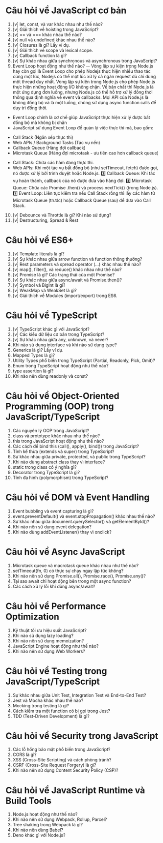# Câu hỏi về JavaScript cơ bản
1. [v] let, const, và var khác nhau như thế nào?
2. [v] Giải thích về hoisting trong JavaScript?
3. [v] == và === khác nhau thế nào?
4. [v] null và undefined khác nhau thế nào?
5. [v] Closures là gì? Lấy ví dụ.
6. [v] Giải thích về scope và lexical scope.
7. [v] Callback function là gì?
8. [v] Sự khác nhau giữa synchronous và asynchronous trong JavaScript?
9. Event Loop hoạt động như thế nào?
-- Vòng lặp sự kiện trong Node.js hay còn gọi là Event Loop cho phép Nodejs thực hiện nhiều thao tác cùng một lúc, Nodejs có thể một lúc xử lý cả ngàn request dù chỉ dùng một thread duy nhất. Vòng lặp sự kiện trong Node.js cho phép Node.js thực hiện những hoạt động I/O không chặn. Về bản chất thì Node.js là một ứng dụng đơn luồng, nhưng Node.js có thể hỗ trợ xử lý đồng thời thông qua định nghĩa về event và callbacks. Mọi API của Node.js là không đồng bộ và là một luồng, chúng sử dụng async function calls để duy trì đồng thời.

- Event Loop chính là cơ chế giúp JavaScript thực hiện xử lý được bất đồng bộ mà không bị chặn
- JavaScript sử dụng Event Loop để quản lý việc thực thi mã, bao gồm:
+ Call Stack (Ngăn xếp thực thi)
+ Web APIs / Background Tasks (Tác vụ nền)
+ Callback Queue (Hàng đợi callback)
+ Microtask Queue (Hàng đợi microtask - ưu tiên cao hơn callback queue)

- Call Stack: Chứa các hàm đang thực thi.
- Web APIs: Khi một tác vụ bất đồng bộ (như setTimeout, fetch) được gọi, nó được xử lý bởi trình duyệt hoặc Node.js.
3️⃣ Callback Queue: Khi tác vụ hoàn thành, callback của nó được đưa vào hàng đợi.
4️⃣ Microtask Queue: Chứa các Promise .then() và process.nextTick() (trong Node.js).
5️⃣ Event Loop: Liên tục kiểm tra nếu Call Stack rỗng thì lấy các hàm từ Microtask Queue (trước) hoặc Callback Queue (sau) để đưa vào Call Stack.


10. [v] Debounce và Throttle là gì? Khi nào sử dụng?
11. [v] Destructuring, Spread & Rest

# Câu hỏi về ES6+
1. [v] Template literals là gì?
2. [v] Sự khác nhau giữa arrow function và function thông thường?
3. [v] Rest parameters và spread operator (...) khác nhau thế nào?
5. [v] map(), filter(), và reduce() khác nhau như thế nào?
6. [v] Promise là gì? Các trạng thái của một Promise?
7. [v] Sự khác nhau giữa async/await và Promise.then()?
8. [v] Symbol và BigInt là gì?
9. [v] WeakMap và WeakSet là gì?
10. [v] Giải thích về Modules (import/export) trong ES6.


# Câu hỏi về TypeScript
1. [v] TypeScript khác gì với JavaScript?
2. [v] Các kiểu dữ liệu cơ bản trong TypeScript?
3. [v] Sự khác nhau giữa any, unknown, và never?
4. Khi nào sử dụng interface và khi nào sử dụng type?
5. Generics là gì? Lấy ví dụ.
6. Mapped Types là gì?
7. Utility Types phổ biến trong TypeScript (Partial<T>, Readonly<T>, Pick<T>, Omit<T>)?
8. Enum trong TypeScript hoạt động như thế nào?
9. type assertion là gì?
10. Khi nào nên dùng readonly và const?

# Câu hỏi về Object-Oriented Programming (OOP) trong JavaScript/TypeScript
1. Các nguyên lý OOP trong JavaScript?
2. class và prototype khác nhau như thế nào?
3. this trong JavaScript hoạt động như thế nào?
4. Các cách để bind this (call(), apply(), bind()) trong JavaScript?
5. Tính kế thừa (extends và super) trong TypeScript?
6. Sự khác nhau giữa private, protected, và public trong TypeScript?
7. Khi nào dùng abstract class thay vì interface?
8. static trong class có ý nghĩa gì?
9. Decorator trong TypeScript là gì?
10. Tính đa hình (polymorphism) trong TypeScript?

# Câu hỏi về DOM và Event Handling
1. Event bubbling và event capturing là gì?
2. event.preventDefault() và event.stopPropagation() khác nhau thế nào?
3. Sự khác nhau giữa document.querySelector() và getElementById()?
4. Khi nào nên sử dụng event delegation?
5. Khi nào dùng addEventListener() thay vì onclick?

# Câu hỏi về Async JavaScript
1. Microtask queue và macrotask queue khác nhau như thế nào?
2. setTimeout(fn, 0) có thực sự chạy ngay lập tức không?
3. Khi nào nên sử dụng Promise.all(), Promise.race(), Promise.any()?
4. Tại sao await chỉ hoạt động bên trong một async function?
5. Các cách xử lý lỗi khi dùng async/await?

# Câu hỏi về Performance Optimization
1. Kỹ thuật tối ưu hiệu suất JavaScript?
2. Khi nào sử dụng lazy loading?
3. Khi nào nên sử dụng memoization?
4. JavaScript Engine hoạt động như thế nào?
5. Khi nào nên sử dụng Web Workers?

# Câu hỏi về Testing trong JavaScript/TypeScript
1. Sự khác nhau giữa Unit Test, Integration Test và End-to-End Test?
2. Jest và Mocha khác nhau thế nào?
3. Mocking trong testing là gì?
4. Cách kiểm tra một function có bị gọi trong Jest?
5. TDD (Test-Driven Development) là gì?

# Câu hỏi về Security trong JavaScript
1. Các lỗ hổng bảo mật phổ biến trong JavaScript?
2. CORS là gì?
3. XSS (Cross-Site Scripting) và cách phòng tránh?
4. CSRF (Cross-Site Request Forgery) là gì?
5. Khi nào nên sử dụng Content Security Policy (CSP)?

# Câu hỏi về JavaScript Runtime và Build Tools
1. Node.js hoạt động như thế nào?
2. Khi nào nên sử dụng Webpack, Rollup, Parcel?
3. Tree shaking trong Webpack là gì?
4. Khi nào nên dùng Babel?
5. Deno khác gì với Node.js?
